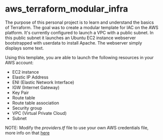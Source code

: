 # aws_terraform_modular_infra
The purpose of this personal project is to learn and understand the basics of Terraform. The goal was to create a modular template for IAC on the AWS platform.
It's currently configured to launch a VPC with a public subnet. In this public subnet it launches an Ubuntu EC2 instance webserver bootstrapped with userdata to install Apache. 
The webserver simply displays some text. 

Using this template, you are able to launch the following resources in your AWS account:
* EC2 instance
* Elastic IP Address
* ENI (Elastic Network Interface)
* IGW (Internet Gateway)
* Key Pair 
* Route table
* Route table association
* Security group
* VPC (Virtual Private Cloud)
* Subnet 

NOTE:
Modify the *providers.tf* file to use your own AWS credentials file, more info on that [here](https://docs.aws.amazon.com/sdkref/latest/guide/file-location.html)
